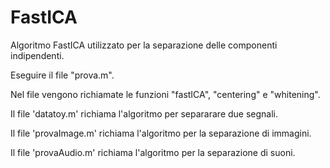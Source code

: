 # FastICA
Algoritmo FastICA utilizzato per la separazione delle componenti indipendenti.

Eseguire il file "prova.m".

Nel file vengono richiamate le funzioni "fastICA", "centering" e "whitening".

Il file 'datatoy.m' richiama l'algoritmo per separarare due segnali.

Il file 'provaImage.m' richiama l'algoritmo per la separazione di immagini.

Il file 'provaAudio.m' richiama l'algoritmo per la separazione di suoni.


 
